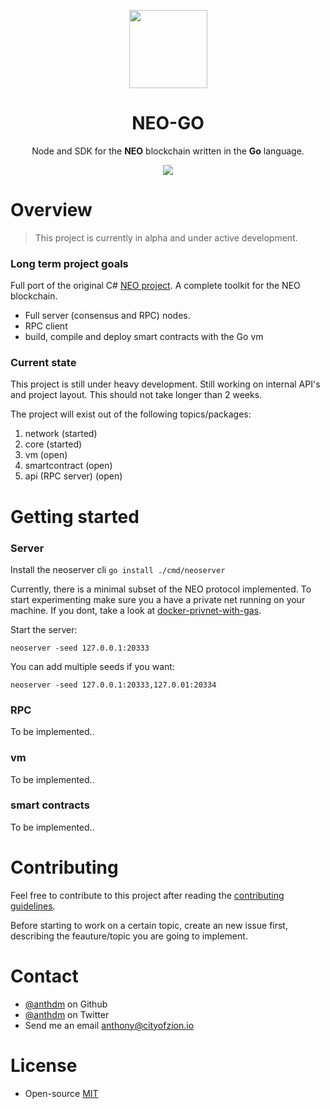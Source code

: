 <p align="center">
<img 
    src="http://res.cloudinary.com/vidsy/image/upload/v1503160820/CoZ_Icon_DARKBLUE_200x178px_oq0gxm.png" 
    width="125px"
  >
</p>

<h1 align="center">NEO-GO</h1>

<p align="center">
  Node and SDK for the <b>NEO</b> blockchain written in the <b>Go</b> language.
</p>

<p align="center">
  <a href="https://travis-ci.org/anthdm/neo-go">
    <img src="https://travis-ci.org/anthdm/neo-go.svg?branch=master">
  </a>
</p>

# Overview
> This project is currently in alpha and under active development.

### Long term project goals
Full port of the original C# [NEO project](https://github.com/neo-project). A complete toolkit for the NEO blockchain.

- Full server (consensus and RPC) nodes.
- RPC client
- build, compile and deploy smart contracts with the Go vm

### Current state
This project is still under heavy development. Still working on internal API's and project layout. This should not take longer than 2 weeks. 

The project will exist out of the following topics/packages:

1. network (started) 
2. core (started)
3. vm (open)
4. smartcontract (open)
5. api (RPC server) (open)

# Getting started 
### Server

Install the neoserver cli `go install ./cmd/neoserver`

Currently, there is a minimal subset of the NEO protocol implemented. To start experimenting make sure you a have a private net running on your machine. If you dont, take a look at [docker-privnet-with-gas](https://hub.docker.com/r/metachris/neo-privnet-with-gas/). 

Start the server:

`neoserver -seed 127.0.0.1:20333`

You can add multiple seeds if you want:

`neoserver -seed 127.0.0.1:20333,127.0.01:20334`

### RPC
To be implemented..

### vm
To be implemented..

### smart contracts
To be implemented..

# Contributing
Feel free to contribute to this project after reading the [contributing guidelines](https://github.com/anthdm/neo-go/blob/master/CONTRIBUTING.md).

Before starting to work on a certain topic, create an new issue first, describing the feauture/topic you are going to implement.

# Contact
- [@anthdm](https://github.com/anthdm) on Github
- [@anthdm](https://twitter.com/anthdm) on Twitter
- Send me an email anthony@cityofzion.io

# License
- Open-source [MIT](https://github.com/anthdm/neo-go/blob/master/LICENCE.md)
